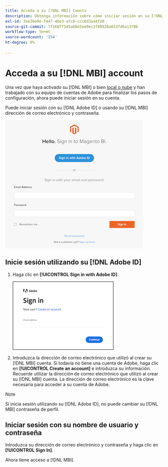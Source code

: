 ```yaml
---
title: Acceda a su [!DNL MBI] Cuenta
description: Obtenga información sobre cómo iniciar sesión en su [!DNL MBI] cuenta.
exl-id: 3ee36e0e-f447-4be3-afc8-ccc6d3aa4f20
source-git-commit: 7f168ff545a68e5ee9ec2f80928a653fd6a1370b
workflow-type: tm+mt
source-wordcount: '154'
ht-degree: 0%

---
```


# Acceda a su [!DNL MBI] account

Una vez que haya activado su [!DNL MBI] o bien [local o nube](../getting-started/onpremise-activation.md) y han trabajado con su equipo de cuentas de Adobe para finalizar los pasos de configuración, ahora puede iniciar sesión en su cuenta.

Puede iniciar sesión con su [!DNL Adobe ID] o usando su [!DNL MBI] dirección de correo electrónico y contraseña.

![inicio de sesión](../assets/sign-in.png)

## Inicie sesión utilizando su [!DNL Adobe ID]

1. Haga clic en **[!UICONTROL Sign in with Adobe ID]**.

   ![inicio de sesión en adobe](../assets/sign-in-adobe.png)

1. Introduzca la dirección de correo electrónico que utilizó al crear su [!DNL MBI] cuenta. Si todavía no tiene una cuenta de Adobe, haga clic en **[!UICONTROL Create an account]** e introduzca su información. Recuerde utilizar la dirección de correo electrónico que utilizó al crear su [!DNL MBI] cuenta. La dirección de correo electrónico es la clave necesaria para acceder a su cuenta de Adobe.

>[!NOTE]
>
>Si inicia sesión utilizando su [!DNL Adobe ID], no puede cambiar su [!DNL MBI] contraseña de perfil.

## Iniciar sesión con su nombre de usuario y contraseña

Introduzca su dirección de correo electrónico y contraseña y haga clic en **[!UICONTROL Sign In]**.

Ahora tiene acceso a [!DNL MBI].

